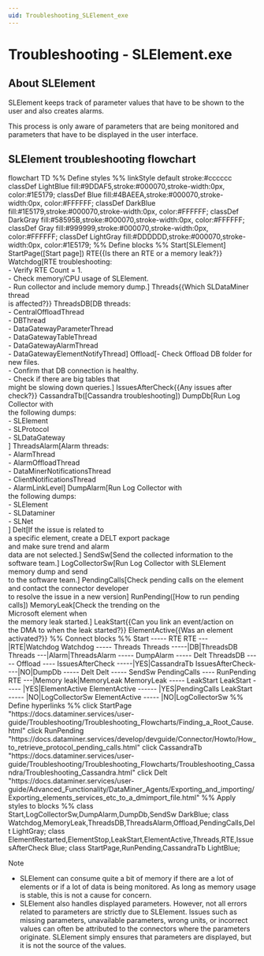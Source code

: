 ```yaml
---
uid: Troubleshooting_SLElement_exe
---
```


# Troubleshooting - SLElement.exe

## About SLElement

SLElement keeps track of parameter values that have to be shown to the user and also creates alarms.

This process is only aware of parameters that are being monitored and parameters that have to be displayed in the user interface.

## SLElement troubleshooting flowchart

<div class="mermaid">
flowchart TD
%% Define styles %%
linkStyle default stroke:#cccccc
classDef LightBlue fill:#9DDAF5,stroke:#000070,stroke-width:0px, color:#1E5179;
classDef Blue fill:#4BAEEA,stroke:#000070,stroke-width:0px, color:#FFFFFF;
classDef DarkBlue fill:#1E5179,stroke:#000070,stroke-width:0px, color:#FFFFFF;
classDef DarkGray fill:#58595B,stroke:#000070,stroke-width:0px, color:#FFFFFF;
classDef Gray fill:#999999,stroke:#000070,stroke-width:0px, color:#FFFFFF;
classDef LightGray fill:#DDDDDD,stroke:#000070,stroke-width:0px, color:#1E5179;
%% Define blocks %%
Start[SLElement]
StartPage([Start page])
RTE{{Is there an RTE or a memory leak?}}
Watchdog[RTE troubleshooting:<br/>- Verify RTE Count = 1.<br/>- Check memory/CPU usage of SLElement.<br/>- Run collector and include memory dump.]
Threads{{Which SLDataMiner thread <br>is affected?}}
ThreadsDB[DB threads:<br/>- CentralOffloadThread<br/>- DBThread<br/>- DataGatewayParameterThread<br/>- DataGatewayTableThread<br/>- DataGatewayAlarmThread<br/>- DataGatewayElementNotifyThread]
Offload[- Check Offload DB folder for new files.<br/>- Confirm that DB connection is healthy.<br/>- Check if there are big tables that <br>might be slowing down queries.]
IssuesAfterCheck{{Any issues after check?}}
CassandraTb([Cassandra troubleshooting])
DumpDb[Run Log Collector with <br> the following dumps:<br/>- SLElement<br/>- SLProtocol<br/>- SLDataGateway<br/>]
ThreadsAlarm[Alarm threads:<br/>- AlarmThread<br/>- AlarmOffloadThread<br/>- DataMinerNotificationsThread<br/>- ClientNotificationsThread<br/>- AlarmLinkLevel]
DumpAlarm[Run Log Collector with <br> the following dumps:<br/>- SLElement<br/>- SLDataminer<br/>- SLNet<br/>]
Delt[If the issue is related to <br> a specific element, create a DELT export package <br> and make sure trend and alarm <br> data are not selected.]
SendSw[Send the collected information to the software team.]
LogCollectorSw[Run Log Collector with SLElement <br>memory dump and send <br>to the software team.]
PendingCalls[Check pending calls on the element <br>and contact the connector developer <br>to resolve the issue in a new version]
RunPending([How to run pending calls])
MemoryLeak[Check the trending on the <br>Microsoft element when <br>the memory leak started.]
LeakStart{{Can you link an event/action on <br>the DMA to when the leak started?}}
ElementActive{{Was an element activated?}}
%% Connect blocks %%
Start ----- RTE
RTE --- |RTE|Watchdog
Watchdog ----- Threads
Threads -----|DB|ThreadsDB
Threads ---|Alarm|ThreadsAlarm ----- DumpAlarm ----- Delt
ThreadsDB ----- Offload ---- IssuesAfterCheck -----|YES|CassandraTb
IssuesAfterCheck----|NO|DumpDb ----- Delt
Delt ----- SendSw
PendingCalls ---- RunPending
RTE ---|Memory leak|MemoryLeak
MemoryLeak ----- LeakStart
LeakStart ----- |YES|ElementActive
ElementActive ------ |YES|PendingCalls
LeakStart ----- |NO|LogCollectorSw
ElementActive ----- |NO|LogCollectorSw
%% Define hyperlinks %%
click StartPage "https://docs.dataminer.services/user-guide/Troubleshooting/Troubleshooting_Flowcharts/Finding_a_Root_Cause.html"
click RunPending "https://docs.dataminer.services/develop/devguide/Connector/Howto/How_to_retrieve_protocol_pending_calls.html"
click CassandraTb "https://docs.dataminer.services/user-guide/Troubleshooting/Troubleshooting_Flowcharts/Troubleshooting_Cassandra/Troubleshooting_Cassandra.html"
click Delt "https://docs.dataminer.services/user-guide/Advanced_Functionality/DataMiner_Agents/Exporting_and_importing/Exporting_elements_services_etc_to_a_dmimport_file.html"
%% Apply styles to blocks %%
class Start,LogCollectorSw,DumpAlarm,DumpDb,SendSw DarkBlue;
class Watchdog,MemoryLeak,ThreadsDB,ThreadsAlarm,Offload,PendingCalls,Delt LightGray;
class ElementRestarted,ElementStop,LeakStart,ElementActive,Threads,RTE,IssuesAfterCheck Blue;
class StartPage,RunPending,CassandraTb LightBlue;
</div>

> [!NOTE]
>
> - SLElement can consume quite a bit of memory if there are a lot of elements or if a lot of data is being monitored. As long as memory usage is stable, this is not a cause for concern.
> - SLElement also handles displayed parameters. However, not all errors related to parameters are strictly due to SLElement. Issues such as missing parameters, unavailable parameters, wrong units, or incorrect values can often be attributed to the connectors where the parameters originate. SLElement simply ensures that parameters are displayed, but it is not the source of the values.
